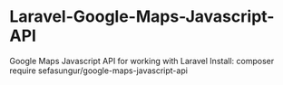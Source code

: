 # Laravel-Google-Maps-Javascript-API
Google Maps Javascript API for working with Laravel
Install: composer require sefasungur/google-maps-javascript-api
